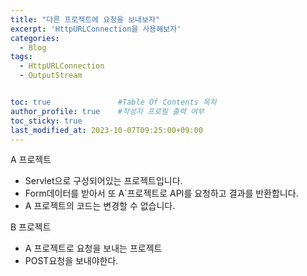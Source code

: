 ```yaml
---
title: "다른 프로젝트에 요청을 보내보자"
excerpt: 'HttpURLConnection을 사용해보자'
categories:
  - Blog
tags:
  - HttpURLConnection
  - OutputStream


toc: true               #Table Of Contents 목차 
author_profile: true    #작성자 프로필 출력 여부
toc_sticky: true
last_modified_at: 2023-10-07T09:25:00+09:00
---
```


A 프로젝트
- Servlet으로 구성되어있는 프로젝트입니다.
- Form데이터를 받아서 또 A`프로젝트로 API를 요청하고 결과를 반환합니다.
- A 프로젝트의 코드는 변경할 수 없습니다.

B 프로젝트
- A 프로젝트로 요청을 보내는 프로젝트
- POST요청을 보내야한다. 



